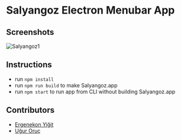 # Salyangoz Electron Menubar App

## Screenshots

![Salyangoz1](http://i.imgur.com/fGCJJpC.png)

## Instructions

- run `npm install`
- run `npm run build` to make Salyangoz.app
- run `npm start` to run app from CLI without building Salyangoz.app

## Contributors

* [Ergenekon Yiğit](https://github.com/ergenekonyigit)
* [Uğur Oruç](https://github.com/Ketcap)
